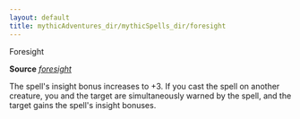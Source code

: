 ```yaml
---
layout: default
title: mythicAdventures_dir/mythicSpells_dir/foresight
---
```

Foresight

**Source** [_foresight_](../../spells_dir/foresight#_foresight)

The spell's insight bonus increases to +3. If you cast the spell on another creature, you and the target are simultaneously warned by the spell, and the target gains the spell's insight bonuses.

